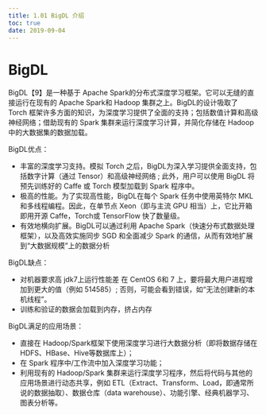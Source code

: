 ```yaml
---
title: 1.01 BigDL 介绍
toc: true
date: 2019-09-04
---
```


# BigDL

BigDL【9】是一种基于 Apache Spark的分布式深度学习框架。它可以无缝的直接运行在现有的 Apache Spark和 Hadoop 集群之上。BigDL的设计吸取了 Torch 框架许多方面的知识，为深度学习提供了全面的支持；包括数值计算和高级神经网络；借助现有的 Spark 集群来运行深度学习计算，并简化存储在 Hadoop 中的大数据集的数据加载。

BigDL优点：
- 丰富的深度学习支持。模拟 Torch 之后，BigDL为深入学习提供全面支持，包括数字计算（通过 Tensor）和高级神经网络 ; 此外，用户可以使用 BigDL 将预先训练好的 Caffe 或 Torch 模型加载到 Spark 程序中。
- 极高的性能。为了实现高性能，BigDL在每个 Spark 任务中使用英特尔 MKL 和多线程编程。因此，在单节点 Xeon（即与主流 GPU 相当）上，它比开箱即用开源 Caffe，Torch或 TensorFlow 快了数量级。
- 有效地横向扩展。BigDL可以通过利用 Apache Spark（快速分布式数据处理框架），以及高效实施同步 SGD 和全面减少 Spark 的通信，从而有效地扩展到“大数据规模”上的数据分析

BigDL缺点：
- 对机器要求高 jdk7上运行性能差 在 CentOS 6和 7 上，要将最大用户进程增加到更大的值（例如 514585）; 否则，可能会看到错误，如“无法创建新的本机线程”。
- 训练和验证的数据会加载到内存，挤占内存

BigDL满足的应用场景：
- 直接在 Hadoop/Spark框架下使用深度学习进行大数据分析（即将数据存储在 HDFS、HBase、Hive等数据库上）；
- 在 Spark 程序中/工作流中加入深度学习功能；
- 利用现有的 Hadoop/Spark 集群来运行深度学习程序，然后将代码与其他的应用场景进行动态共享，例如 ETL（Extract、Transform、Load，即通常所说的数据抽取）、数据仓库（data warehouse）、功能引擎、经典机器学习、图表分析等。

